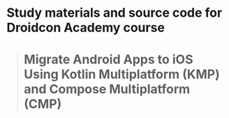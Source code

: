 # Study materials and source code for **Droidcon Academy** course 
> # Migrate Android Apps to iOS Using Kotlin Multiplatform (KMP) and Compose Multiplatform (CMP) 
